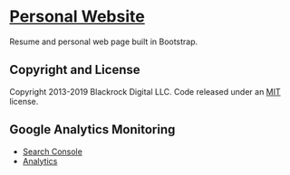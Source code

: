 # [Personal Website](https://scouvreur.github.io)

Resume and personal web page built in Bootstrap.

## Copyright and License

Copyright 2013-2019 Blackrock Digital LLC.
Code released under an [MIT](https://github.com/BlackrockDigital/startbootstrap-resume/blob/gh-pages/LICENSE) license.

## Google Analytics Monitoring

- [Search Console](https://search.google.com/search-console?resource_id=https%3A%2F%2Fscouvreur.github.io%2F)
- [Analytics](https://analytics.google.com/analytics/web/#/report-home/a122316901w180421330p178527567)

